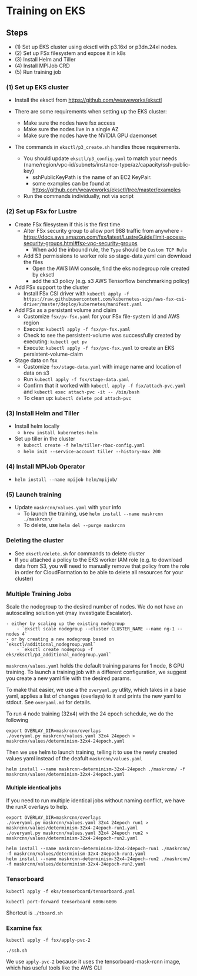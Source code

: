 # Training on EKS

## Steps

* (1) Set up EKS cluster using eksctl with p3.16xl or p3dn.24xl nodes.
* (2) Set up FSx filesystem and expose it in k8s
* (3) Install Helm and Tiller
* (4) Install MPIJob CRD
* (5) Run training job


### (1) Set up EKS cluster

- Install the eksctl from https://github.com/weaveworks/eksctl

- There are some requirements when setting up the EKS cluster:
    - Make sure the nodes have fsx access
    - Make sure the nodes live in a single AZ
    - Make sure the nodes have the NVIDIA GPU daemonset

- The commands in `eksctl/p3_create.sh` handles those requirements.
    - You should update `eksctl/p3_config.yaml` to match your needs (name/region/vpc-id/subnets/instance-type/az/capacity/ssh-public-key)
        - sshPublicKeyPath is the name of an EC2 KeyPair.
        - some examples can be found at https://github.com/weaveworks/eksctl/tree/master/examples
    - Run the commands individually, not via script



### (2) Set up FSx for Lustre

- Create FSx filesystem if this is the first time
    - Alter FSx security group to allow port 988 traffic from anywhere - https://docs.aws.amazon.com/fsx/latest/LustreGuide/limit-access-security-groups.html#fsx-vpc-security-groups
        - When add the inbound rule, the `Type` should be `Custom TCP Rule`
    - Add S3 permissions to worker role so stage-data.yaml can download the files
        - Open the AWS IAM console, find the eks nodegroup role created by eksctl
        - add the s3 policy (e.g. s3 AWS Tensorflow benchmarking policy)
- Add FSx support to the cluster
    - Install FSx CSI driver with `kubectl apply -f https://raw.githubusercontent.com/kubernetes-sigs/aws-fsx-csi-driver/master/deploy/kubernetes/manifest.yaml`
- Add FSx as a persistant volume and claim
    - Customize `fsx/pv-fsx.yaml` for your FSx file-system id and AWS region
    - Execute: `kubectl apply -f fsx/pv-fsx.yaml`
    - Check to see the persistent-volume was successfully created by executing: `kubectl get pv`
    - Execute: `kubectl apply -f fsx/pvc-fsx.yaml` to create an EKS persistent-volume-claim
- Stage data on fsx
    - Customize `fsx/stage-data.yaml` with image name and location of data on s3
    - Run `kubectl apply -f fsx/stage-data.yaml`
    - Confirm that it worked with  `kubectl apply -f fsx/attach-pvc.yaml` and `kubectl exec attach-pvc -it -- /bin/bash`
    - To clean up: `kubectl delete pod attach-pvc`

### (3) Install Helm and Tiller

- Install helm locally
    - `brew install kubernetes-helm`
- Set up tiller in the cluster
    - `kubectl create -f helm/tiller-rbac-config.yaml`
    - `helm init --service-account tiller --history-max 200`


### (4) Install MPIJob Operator

- `helm install --name mpijob helm/mpijob/`


### (5) Launch training

- Update `maskrcnn/values.yaml` with your info
    - To launch the training, use `helm install --name maskrcnn ./maskrcnn/`
    - To delete, use `helm del --purge maskrcnn`

### Deleting the cluster

- See `eksctl/delete.sh` for commands to delete cluster
- If you attached a policy to the EKS worker IAM role (e.g. to download data from S3, you will need to manually remove that policy from the role in order for CloudFormation to be able to delete all resources for your cluster)


### Multiple Training Jobs

Scale the nodegroup to the desired number of nodes. We do not have an autoscaling solution yet (may investigate Escalator).

    - either by scaling up the existing nodegroup
        - `eksctl scale nodegroup --cluster CLUSTER_NAME --name ng-1 --nodes 4`
    - or by creating a new nodegroup based on `eksctl/additional_nodegroup.yaml`
        - `eksctl create nodegroup -f eks/eksctl/p3_additional_nodegroup.yaml`

`maskrcnn/values.yaml` holds the default training params for 1 node, 8 GPU training. To launch a training job with a different configuration, we suggest you create a new yaml file with the desired params. 

To make that easier, we use a the `overyaml.py` utlity, which takes in a base yaml, applies a list of changes (overlays) to it and prints the new yaml to stdout. See `overyaml.md` for details.

To run 4 node training (32x4) with the 24 epoch schedule, we do the following

```
export OVERLAY_DIR=maskrcnn/overlays
./overyaml.py maskrcnn/values.yaml 32x4 24epoch > maskrcnn/values/determinism-32x4-24epoch.yaml
```

Then we use helm to launch training, telling it to use the newly created values yaml instead of the deafult `maskrcnn/values.yaml`

```
helm install --name maskrcnn-determinism-32x4-24epoch ./maskrcnn/ -f maskrcnn/values/determinism-32x4-24epoch.yaml
```

#### Multiple identical jobs

If you need to run multiple identical jobs without naming conflict, we have the runX overlays to help.

```
export OVERLAY_DIR=maskrcnn/overlays
./overyaml.py maskrcnn/values.yaml 32x4 24epoch run1 > maskrcnn/values/determinism-32x4-24epoch-run1.yaml
./overyaml.py maskrcnn/values.yaml 32x4 24epoch run2 > maskrcnn/values/determinism-32x4-24epoch-run2.yaml

helm install --name maskrcnn-determinism-32x4-24epoch-run1 ./maskrcnn/ -f maskrcnn/values/determinism-32x4-24epoch-run1.yaml
helm install --name maskrcnn-determinism-32x4-24epoch-run2 ./maskrcnn/ -f maskrcnn/values/determinism-32x4-24epoch-run2.yaml
```
       


### Tensorboard 

`kubectl apply -f eks/tensorboard/tensorboard.yaml`

`kubectl port-forward tensorboard 6006:6006`

Shortcut is `./tboard.sh`

### Examine fsx

`kubectl apply -f fsx/apply-pvc-2`

`./ssh.sh`

We use `apply-pvc-2` because it uses the tensorboard-mask-rcnn image, which has useful tools like the AWS CLI

